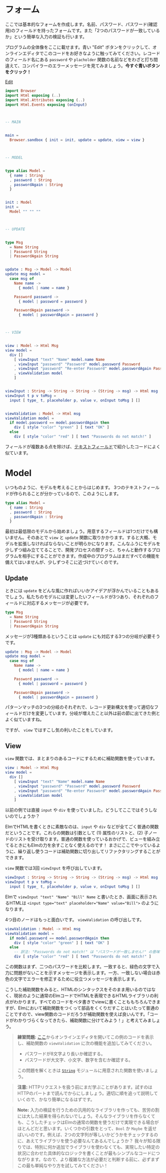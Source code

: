 <!--
# Forms
-->

# フォーム

<!--
Now we will make a rudimentary form. It has a field for your name, a field for your password, and a field to verify that password. We will also do some very simple validation to check if the passwords match.
-->

ここでは基本的なフォームを作成します。名前、パスワード、パスワード(確認用)のフィールドを持ったフォームです。また「2つのパスワードが一致しているか」という簡単な入力の検証も行います。


<!--
I included the full program below. Click the blue "Edit" button to mess with it in the online editor. Try introducing a typo to see some error messages. Try misspelling a record field like `password` or a function like `placeholder`. **Click the blue button now!**
-->

プログラムの全体像をここに載せます。青い "Edit" ボタンをクリックして、オンラインエディタでこのコードをお好きなように触ってみてください。レコードのフィールド名にある `password` や `placholder` 関数の名前などをわざと打ち間違えて、コンパイラーのエラーメッセージを見てみましょう。**今すぐ青いボタンをクリック！**

<div class="edit-link"><a href="https://elm-lang.org/examples/forms">Edit</a></div>

```elm
import Browser
import Html exposing (..)
import Html.Attributes exposing (..)
import Html.Events exposing (onInput)



-- MAIN


main =
  Browser.sandbox { init = init, update = update, view = view }



-- MODEL


type alias Model =
  { name : String
  , password : String
  , passwordAgain : String
  }


init : Model
init =
  Model "" "" ""



-- UPDATE


type Msg
  = Name String
  | Password String
  | PasswordAgain String


update : Msg -> Model -> Model
update msg model =
  case msg of
    Name name ->
      { model | name = name }

    Password password ->
      { model | password = password }

    PasswordAgain password ->
      { model | passwordAgain = password }



-- VIEW


view : Model -> Html Msg
view model =
  div []
    [ viewInput "text" "Name" model.name Name
    , viewInput "password" "Password" model.password Password
    , viewInput "password" "Re-enter Password" model.passwordAgain PasswordAgain
    , viewValidation model
    ]


viewInput : String -> String -> String -> (String -> msg) -> Html msg
viewInput t p v toMsg =
  input [ type_ t, placeholder p, value v, onInput toMsg ] []


viewValidation : Model -> Html msg
viewValidation model =
  if model.password == model.passwordAgain then
    div [ style "color" "green" ] [ text "OK" ]
  else
    div [ style "color" "red" ] [ text "Passwords do not match!" ]
```

<!--
This is pretty similar to our [text field example](text_fields.md) but with more fields.
-->

フィールドが複数ある点を除けば、[テキストフィールド](text_fields.md)で紹介したコードによく似ています。

# Model

<!--
I always start out by guessing at the `Model`. We know there are going to be three text fields, so let's just go with that:
-->

いつものように、モデルを考えることからはじめます。 3つのテキストフィールドが作られることが分かっているので、このようにします。

```elm
type alias Model =
  { name : String
  , password : String
  , passwordAgain : String
  }
```

<!--
I usually try to start with a minimal model, maybe with just one field. I then attempt to write the `view` and `update` functions. That often reveals that I need to add more to my `Model`. Building the model gradually like this means I can have a working program through the development process. It may not have all the features yet, but it is getting there!
-->

最初は最低限のモデルから始めましょう。用意するフィールドは1つだけでも構いません。そのあとで `view` と `update` 関数に取りかかります。すると大概、モデルを拡張しなければならないことが明らかになります。こんなふうにモデルを少しずつ組み立ててることで、開発プロセスの間ずっと、ちゃんと動作するプログラムを相手にすることができます。作成中のプログラムはまだすべての機能を備えてはいませんが、少しずつそこに近づけていくのです。


## Update

<!--
Sometimes you have a pretty good idea of what the basic update code will look like. We know we need to be able to change our three fields, so we need messages for each case.
-->

ときには `update` をどんな風に作ればいいかアイデアが浮かんでいることもあるでしょう。私たちのモデルには変更したいフィールドが3つあり、それぞれのフィールドに対応するメッセージが必要です。

```elm
type Msg
  = Name String
  | Password String
  | PasswordAgain String
```

<!--
This means our `update` needs a case for all three variations:
-->

メッセージが3種類あるということは `update` にも対応する3つの分岐が必要そうです。

```elm
update : Msg -> Model -> Model
update msg model =
  case msg of
    Name name ->
      { model | name = name }

    Password password ->
      { model | password = password }

    PasswordAgain password ->
      { model | passwordAgain = password }
```

<!--
Each case uses the record update syntax to make sure the appropriate field is transformed. This is similar to the previous example, except with more cases.
-->

パターンマッチの3つの分岐のそれぞれで、レコード更新構文を使って適切なフィールドだけを変更しています。分岐が増えたこと以外は前の節に出てきた例とよく似ていますね。

<!--
We get a little bit fancier than normal in our `view` though.
-->
ですが、 `view` ではすこし気の利いたことをしています。


## View

<!--
This `view` function is using **helper functions** to make things a bit more organized:
-->

`view` 関数では、まとまりのあるコードにするために補助関数を使っています。

```elm
view : Model -> Html Msg
view model =
  div []
    [ viewInput "text" "Name" model.name Name
    , viewInput "password" "Password" model.password Password
    , viewInput "password" "Re-enter Password" model.passwordAgain PasswordAgain
    , viewValidation model
    ]
```

<!--
In previous examples we were using `input` and `div` directly. Why did we stop?
-->

以前の例では直接 `input` や `div` を使っていました。どうしてここではそうしないのでしょうか？

<!--
The neat thing about HTML in Elm is that `input` and `div` are just normal functions. They take (1) a list of attributes and (2) a list of child nodes. **Since we are using normal Elm functions, we have the full power of Elm to help us build our views!** We can refactor repetitive code out into customized helper functions. That is exactly what we are doing here!
-->

ElmでHTMLを書くときに素敵なのは、`input` や `div` などが全てごく普通の関数だということです。これらの関数は引数として (1) 属性のリストと、(2) 子ノードのリストを受け取ります。普通の関数を使っているおかげで、ビューを組み立てるときにもElmの力を余すことなく使えるのです！ まさにここでやっているように、繰り返し使うコードは補助関数に切り出してリファクタリングすることができます。

<!--
So our `view` function has three calls to `viewInput`:
-->

`view` 関数では3回 `viewInput` を呼び出しています。

```elm
viewInput : String -> String -> String -> (String -> msg) -> Html msg
viewInput t p v toMsg =
  input [ type_ t, placeholder p, value v, onInput toMsg ] []
```

<!--
This means that writing `viewInput "text" "Name" "Bill" Name` in Elm would turn into an HTML value like `<input type="text" placeholder="Name" value="Bill">` when shown on screen.
-->

Elmで `viewInput "text" "Name" "Bill" Name` と書いたとき、画面に表示されるHTMLは `<input type="text" placeholder="Name" value="Bill">` のようになります。

<!--
The fourth entry is more interesting. It is a call to `viewValidation`:
-->

4つ目のノードはもっと面白いです。 `viewValidation` の呼び出しです。

```elm
viewValidation : Model -> Html msg
viewValidation model =
  if model.password == model.passwordAgain then
    div [ style "color" "green" ] [ text "OK" ]
  else
    -- 訳注: "Passwords do not match!" は "パスワードが一致しません!" の意味です。
    div [ style "color" "red" ] [ text "Passwords do not match!" ]
```
<!--
This function first compares the two passwords. If they match, you get green text and a positive message. If they do not match, you get red text and a helpful message.
-->

この関数はまず、二つのパスワードを比較します。一致すると、緑色の文字で入力に問題がないことを示すメッセージを表示します。一方、一致しない場合は赤色の文字でエラーを修正するために役立つメッセージを表示します。

<!--
These helper functions begin to show the benefits of having our HTML library be normal Elm code. We _could_ put all that code into our `view`, but making helper functions is totally normal in Elm, even in view code. "Is this getting hard to understand? Maybe I can break out a helper function!"
-->

こうした補助関数をみると、HTMLのシンタックスをそのまま用いるのではなく、現状のように通常のElmコードでHTMLを表現できるHTMLライブラリの利点がわかります。すべてのコードをベタ書きでviewに書くことももちろんできますが、Elmにおいて補助関数をつくって部品をくくりだすことはいたって普通のことですので、view関数のコードだろうが補助関数を使えば良いんです。「コードがわかりづらくなってきたら、補助関数に分けてみよう！」と考えてみましょう。

<!--
> **Exercises:** Go look at this example in the online editor [here](https://elm-lang.org/examples/forms). Try to add the following features to the `viewValidation` helper function:
>  - Check that the password is longer than 8 characters.
>  - Make sure the password contains upper case, lower case, and numeric characters.
> Use the functions from the [`String`](https://package.elm-lang.org/packages/elm/core/latest/String) module for these exercises!
-->
> **練習問題:** [ここ](https://elm-lang.org/examples/forms)からオンラインエディタを開いてこの例のコードを表示し、補助関数の `viewValidation` に次の機能を追加してみてください。
> - パスワードが8文字より長いか確認する。
> - パスワードが大文字、小文字、数字を含むか確認する。
>
> この問題を解くときは [`String`](https://package.elm-lang.org/packages/elm/core/latest/String) モジュールに用意された関数を使いましょう。

<!--
> **Warning:** We need to learn a lot more before we start sending HTTP requests. Keep reading all the way to the section on HTTP before trying it yourself. It will be significantly easier with proper guidance!
-->
> **注意:** HTTPリクエストを扱う前にまだ学ぶことがあります。試すのはHTTPのパートまで読んでからにしましょう。適切に順を追って説明していくので、かなり簡単になるはずです。

<!--
> **Note:** It seems like efforts to make generic validation libraries have not been too successful. I think the problem is that the checks are usually best captured by normal Elm functions. Take some args, give back a `Bool` or `Maybe`. E.g. Why use a library to check if two strings are equal? So as far as we know, the simplest code comes from writing the logic for your particular scenario without any special extras. So definitely give that a shot before deciding you need something more complex!
-->

> **Note:** 入力の検証を行うための汎用的なライブラリを作っても、苦労の割には大した結果を得られないでしょう。そんなライブラリを作らなくても、こうしたチェックはElmの通常の関数を使うだけで実現できる場合がほとんどだと思います。いくつかの引数をとって、`Bool` か `Maybe` を返せばいいのです。例えば、2つの文字列が等しいかどうかをチェックするのに、あえてライブラリを使う必要なんてあるんでしょうか？ 我々が知る限りでは、特別に何か追加でライブラリを使わなくても、実現したい特定の状況に合わせた具体的なロジックを書くことが最もシンプルなコードにつながります。なので、より複雑な方法が必要だと判断する前に、必ずまずこの最も単純なやり方を試してみてください！
